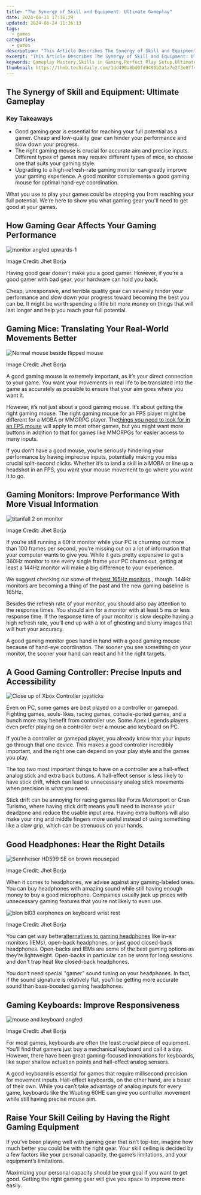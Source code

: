 ```yaml
---
title: "The Synergy of Skill and Equipment: Ultimate Gameplay"
date: 2024-06-21 17:16:29
updated: 2024-06-24 11:26:13
tags:
  - games
categories:
  - games
description: "This Article Describes The Synergy of Skill and Equipment: Ultimate Gameplay"
excerpt: "This Article Describes The Synergy of Skill and Equipment: Ultimate Gameplay"
keywords: Gameplay Mastery,Skills in Gaming,Perfect Play Setup,Ultimate Game Performance,Expertise & Equipment,Superior Gaming Technique,Elevated Gaming Experience
thumbnail: https://thmb.techidaily.com/1dd490a8bd0fd9490b2a1a7e2f3e07f4fe288167493a224a8c1401933c662484.jpeg
---
```


## The Synergy of Skill and Equipment: Ultimate Gameplay

### Key Takeaways

* Good gaming gear is essential for reaching your full potential as a gamer. Cheap and low-quality gear can hinder your performance and slow down your progress.
* The right gaming mouse is crucial for accurate aim and precise inputs. Different types of games may require different types of mice, so choose one that suits your gaming style.
* Upgrading to a high-refresh-rate gaming monitor can greatly improve your gaming experience. A good monitor complements a good gaming mouse for optimal hand-eye coordination.

 What you use to play your games could be stopping you from reaching your full potential. We’re here to show you what gaming gear you'll need to get good at your games.

## How Gaming Gear Affects Your Gaming Performance

![monitor angled upwards-1](https://static1.makeuseofimages.com/wordpress/wp-content/uploads/wm/2023/05/monitor-angled-upwards-1.JPG)

 Image Credit: Jhet Borja

 Having good gear doesn’t make you a good gamer. However, if you’re a good gamer with bad gear, your hardware can hold you back.

 Cheap, unresponsive, and terrible quality gear can severely hinder your performance and slow down your progress toward becoming the best you can be. It might be worth spending a little bit more money on things that will last longer and help you reach your full potential.

## Gaming Mice: Translating Your Real-World Movements Better

![Normal mouse beside flipped mouse](https://static1.makeuseofimages.com/wordpress/wp-content/uploads/2023/01/normal-mouse-beside-flipped-mouse.jpg)

 Image Credit: Jhet Borja

 A good gaming mouse is extremely important, as it’s your direct connection to your game. You want your movements in real life to be translated into the game as accurately as possible to ensure that your aim goes where you want it.

 However, it’s not just about a good gaming mouse. It’s about getting the right gaming mouse. The right gaming mouse for an FPS player might be different for a MOBA or MMORPG player. The[things you need to look for in an FPS mouse](https://www.makeuseof.com/fps-gaming-mouse-key-characteristics/) will apply to most other games, but you might want more buttons in addition to that for games like MMORPGs for easier access to many inputs.

 If you don’t have a good mouse, you’re seriously hindering your performance by having imprecise inputs, potentially making you miss crucial split-second clicks. Whether it’s to land a skill in a MOBA or line up a headshot in an FPS, you want your mouse movement to go where you want it to go.

## Gaming Monitors: Improve Performance With More Visual Information

![titanfall 2 on monitor](https://static1.makeuseofimages.com/wordpress/wp-content/uploads/wm/2023/06/titanfall-2-on-monitor-4.JPG)

 Image Credit: Jhet Borja

 If you’re still running a 60Hz monitor while your PC is churning out more than 100 frames per second, you’re missing out on a lot of information that your computer wants to give you. While it gets pretty expensive to get a 360Hz monitor to see every single frame your PC churns out, getting at least a 144Hz monitor will make a big difference to your experience.

 We suggest checking out some of the[best 165Hz monitors](https://www.makeuseof.com/best-165hz-monitors/) , though. 144Hz monitors are becoming a thing of the past and the new gaming baseline is 165Hz.

 Besides the refresh rate of your monitor, you should also pay attention to the response times. You should aim for a monitor with at least 5 ms or less response time. If the response time of your monitor is slow despite having a high refresh rate, you’ll end up with a lot of ghosting and blurry images that will hurt your accuracy.

 A good gaming monitor goes hand in hand with a good gaming mouse because of hand-eye coordination. The sooner you see something on your monitor, the sooner your hand can react and hit the right targets.

## A Good Gaming Controller: Precise Inputs and Accessibility

![Close up of Xbox Controller joysticks](https://static1.makeuseofimages.com/wordpress/wp-content/uploads/2023/01/close-up-of-xbox-controller-joysticks.jpg)

 Even on PC, some games are best played on a controller or gamepad. Fighting games, souls-likes, racing games, console-ported games, and a bunch more may benefit from controller use. Some Apex Legends players even prefer playing on a controller over a mouse and keyboard on PC.

 If you’re a controller or gamepad player, you already know that your inputs go through that one device. This makes a good controller incredibly important, and the right one can depend on your play style and the games you play.

 The top two most important things to have on a controller are a hall-effect analog stick and extra back buttons. A hall-effect sensor is less likely to have stick drift, which can lead to unnecessary analog stick movements when precision is what you need.

 Stick drift can be annoying for racing games like Forza Motorsport or Gran Turismo, where having stick drift means you’ll need to increase your deadzone and reduce the usable input area. Having extra buttons will also make your ring and middle fingers more useful instead of using something like a claw grip, which can be strenuous on your hands.

## Good Headphones: Hear the Right Details

![Sennheiser HD599 SE on brown mousepad](https://static1.makeuseofimages.com/wordpress/wp-content/uploads/wm/2023/08/sennheiser-hd599-se-on-brown-mousepad.JPG)

 Image Credit: Jhet Borja

 When it comes to headphones, we advise against any gaming-labeled ones. You can buy headphones with amazing sound while still having enough money to buy a good microphone. Companies usually jack up prices with unnecessary gaming features that you’re not likely to even use.

![blon bl03 earphones on keyboard wrist rest](https://static1.makeuseofimages.com/wordpress/wp-content/uploads/2023/03/blon-bl03-earphones-on-keyboard-wrist-rest.JPG)

 Image Credit: Jhet Borja

 You can get way better[alternatives to gaming headphones](https://www.makeuseof.com/gaming-headphones-alternatives/) like in-ear monitors (IEMs), open-back headphones, or just good closed-back headphones. Open-backs and IEMs are some of the best gaming options as they’re lightweight. Open-backs in particular can be worn for long sessions and don't trap heat like closed-back headphones.

 You don’t need special "gamer" sound tuning on your headphones. In fact, if the sound signature is relatively flat, you’ll be getting more accurate sound than bass-boosted gaming headphones.

## Gaming Keyboards: Improve Responsiveness

![mouse and keyboard angled](https://static1.makeuseofimages.com/wordpress/wp-content/uploads/wm/2023/05/mouse-and-keyboard-angled-1.JPG)

 Image Credit: Jhet Borja

 For most games, keyboards are often the least crucial piece of equipment. You’ll find that gamers just buy a mechanical keyboard and call it a day. However, there have been great gaming-focused innovations for keyboards, like super shallow actuation points and hall-effect analog sensors.

 A good keyboard is essential for games that require millisecond precision for movement inputs. Hall-effect keyboards, on the other hand, are a beast of their own. While you can’t take advantage of analog inputs for every game, keyboards like the Wooting 60HE can give you controller movement while still having precise mouse aim.

## Raise Your Skill Ceiling by Having the Right Gaming Equipment

 If you’ve been playing well with gaming gear that isn’t top-tier, imagine how much better you could be with the right gear. Your skill ceiling is decided by a few factors like your personal capacity, the game’s limitations, and your equipment’s limitations.

 Maximizing your personal capacity should be your goal if you want to get good. Getting the right gaming gear will give you space to improve more easily.


<ins class="adsbygoogle"
     style="display:block"
     data-ad-format="autorelaxed"
     data-ad-client="ca-pub-7571918770474297"
     data-ad-slot="1223367746"></ins>



<ins class="adsbygoogle"
     style="display:block"
     data-ad-client="ca-pub-7571918770474297"
     data-ad-slot="8358498916"
     data-ad-format="auto"
     data-full-width-responsive="true"></ins>
